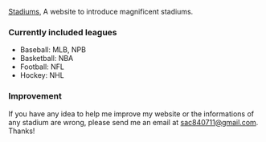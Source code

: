 [Stadiums](http://www.ballonhouse.com:3000), A website to introduce magnificent stadiums.

### Currently included leagues
- Baseball: MLB, NPB
- Basketball: NBA
- Football: NFL
- Hockey: NHL

### Improvement
If you have any idea to help me improve my website or the informations of any stadium are wrong, please send me an email at sac840711@gmail.com. Thanks!
